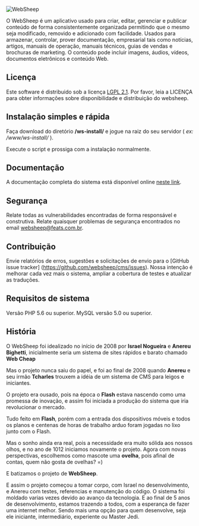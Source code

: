 ![WebSheep](https://raw.githubusercontent.com/websheep/cms/master/admin/App/Templates/img/websheep/logoEmail.png)

O WebSheep é um aplicativo usado para criar, editar, gerenciar e publicar conteúdo de forma consistentemente organizada permitindo que o mesmo seja modificado, removido e adicionado com facilidade. Usados para armazenar, controlar, prover documentação, empresarial tais como notícias, artigos, manuais de operação, manuais técnicos, guias de vendas e brochuras de marketing. O conteúdo pode incluir imagens, áudios, vídeos, documentos eletrônicos e conteúdo Web.

## Licença

Este software é distribuido sob a licença [LGPL 2.1](http://www.gnu.org/licenses/lgpl-2.1.html). Por favor, leia a LICENÇA para obter informações sobre disponibilidade e distribuição do websheep.

## Instalação simples e rápida

Faça download do diretório **/ws-install/**  e jogue na raiz do seu servidor ( *ex: /www/ws-install/* ). 

Execute o script e prossiga com a instalação normalmente. 


## Documentação

A documentação completa do sistema está disponível online [neste link](http://doc.websheep.com.br/).

## Segurança

Relate todas as vulnerabilidades encontradas de forma responsável e construtiva.
Relate quaisquer problemas de segurança encontrados no email [websheep@feats.com.br](mailto:websheep@feats.com.br).

## Contribuição

Envie relatórios de erros, sugestões e solicitações de envio para o [GitHub issue tracker] (https://github.com/websheep/cms/issues).
Nossa intenção é melhorar cada vez mais o sistema, ampliar a cobertura de testes e atualizar as traduções.

## Requisitos de sistema

Versão PHP 5.6 ou superior.
MySQL versão 5.0 ou superior.

## História
O WebSheep foi idealizado no início de 2008 por **Israel Nogueira** e **Anereu Bighetti**, inicialmente seria um sistema de sites rápidos e barato chamado **Web Cheap**

Mas o projeto nunca saiu do papel, e foi ao final de 2008 quando **Anereu** e seu irmão **Tcharles** trouxem a idéia de um sistema de CMS para leigos e iniciantes.

O projeto era ousado, pois na época o **Flash** estava nascendo como uma promessa de inovação, e assim foi iniciada a produção do sistema que iria revolucionar o mercado.

Tudo feito em **Flash**, porém com a entrada dos dispositivos móveis e todos os planos e centenas de horas de trabalho arduo foram jogadas no lixo junto com o Flash.

Mas o sonho ainda era real, pois a necessidade era muito sólida aos nossos olhos, e no ano de 1012 iniciamos novamente o projeto.
Agora com novas perspectivas, escolhemos como mascote uma **ovelha**, pois afinal de contas, quem não gosta de ovelhas? =)

E batizamos o projeto de **WebSheep**.

E assim o projeto começou a tomar corpo, com Israel no desenvolvimento, e Anereu com testes, referencias e manutenção do código.
O sistema foi moldado varias vezes devido ao avanço da tecnologia.
E ao final de 5 anos de desenvolvimento, estamos trazendo a todos, com a esperança de fazer uma internet melhor.
Sendo mais uma opção para quem desenvolve, seja ele iniciante, intermediário, experiente ou Master Jedi.
